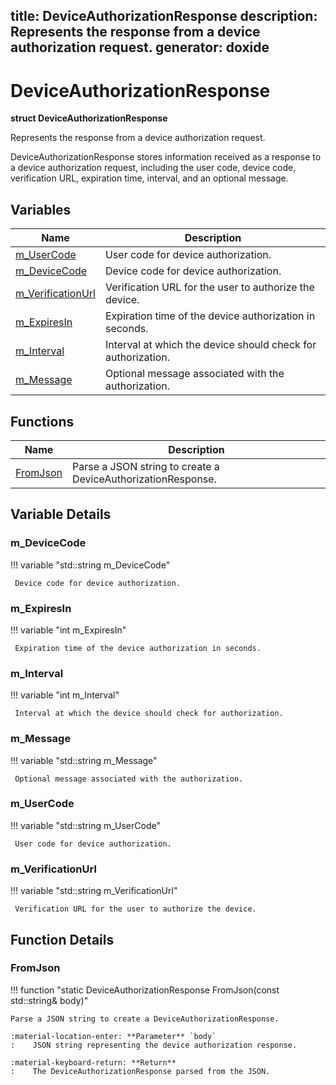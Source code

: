 title: DeviceAuthorizationResponse
description: Represents the response from a device authorization request.
generator: doxide
---


# DeviceAuthorizationResponse

**struct DeviceAuthorizationResponse**



Represents the response from a device authorization request.

DeviceAuthorizationResponse stores information received as a response
to a device authorization request, including the user code, device code,
verification URL, expiration time, interval, and an optional message.


## Variables

| Name | Description |
| ---- | ----------- |
| [m_UserCode](#m_UserCode) |  User code for device authorization. |
| [m_DeviceCode](#m_DeviceCode) |  Device code for device authorization. |
| [m_VerificationUrl](#m_VerificationUrl) |  Verification URL for the user to authorize the device. |
| [m_ExpiresIn](#m_ExpiresIn) |  Expiration time of the device authorization in seconds. |
| [m_Interval](#m_Interval) |  Interval at which the device should check for authorization. |
| [m_Message](#m_Message) |  Optional message associated with the authorization. |

## Functions

| Name | Description |
| ---- | ----------- |
| [FromJson](#FromJson) | Parse a JSON string to create a DeviceAuthorizationResponse. |

## Variable Details

### m_DeviceCode<a name="m_DeviceCode"></a>

!!! variable "std::string m_DeviceCode"

     Device code for device authorization.

### m_ExpiresIn<a name="m_ExpiresIn"></a>

!!! variable "int m_ExpiresIn"

     Expiration time of the device authorization in seconds.

### m_Interval<a name="m_Interval"></a>

!!! variable "int m_Interval"

     Interval at which the device should check for authorization.

### m_Message<a name="m_Message"></a>

!!! variable "std::string m_Message"

     Optional message associated with the authorization.

### m_UserCode<a name="m_UserCode"></a>

!!! variable "std::string m_UserCode"

     User code for device authorization.

### m_VerificationUrl<a name="m_VerificationUrl"></a>

!!! variable "std::string m_VerificationUrl"

     Verification URL for the user to authorize the device.

## Function Details

### FromJson<a name="FromJson"></a>
!!! function "static DeviceAuthorizationResponse FromJson(const std::string&amp; body)"

    
    
    Parse a JSON string to create a DeviceAuthorizationResponse.
    
    :material-location-enter: **Parameter** `body`
    :    JSON string representing the device authorization response.
    
    :material-keyboard-return: **Return**
    :    The DeviceAuthorizationResponse parsed from the JSON.
    

